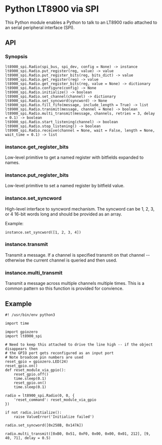 # Python LT8900 via SPI

This Python module enables a Python to talk to an LT8900 radio attached to an serial peripheral interface (SPI).

## API
### Synopsis

    lt8900_spi.Radio(spi_bus, spi_dev, config = None) -> instance
    lt8900_spi.Radio.put_register(reg, value) -> value
    lt8900_spi.Radio.put_register_bits(reg, bits_dict) -> value
    lt8900_spi.Radio.get_register(reg) -> value
    lt8900_spi.Radio.get_register_bits(reg, value = None) -> dictionary
    lt8900_spi.Radio.configure(config) -> None
    lt8900_spi.Radio.initialize() -> boolean
    lt8900_spi.Radio.set_channel(channel) -> dictionary
    lt8900_spi.Radio.set_syncword(syncword) -> None
    lt8900_spi.Radio.fill_fifo(message, include_length = True) -> list
    lt8900_spi.Radio.transmit(message, channel = None) -> boolean
    lt8900_spi.Radio.multi_transmit(message, channels, retries = 3, delay = 0.1) -> boolean
    lt8900_spi.Radio.start_listening(channel) -> boolean
    lt8900_spi.Radio.stop_listening() -> boolean
    lt8900_spi.Radio.receive(channel = None, wait = False, length = None, wait_time = 0.1) -> list

### instance.get\_register\_bits

Low-level primitive to get a named register with bitfields expanded to names.

### instance.put\_register\_bits

Low-level primitive to set a named register by bitfield value.

### instance.set\_syncword

High-level interface to syncword mechanism.  The syncword can be 1, 2, 3, or 4 16-bit words long and should be provided as an array.

Example:

    instance.set_syncword([1, 2, 3, 4])

### instance.transmit

Transmit a message.  If a channel is specified transmit on that channel -- otherwise the current channel is queried and then used.

### instance.multi\_transmit

Transmit a message across multiple channels multiple times.  This is a common pattern so this function is provided for convience.

## Example

    #! /usr/bin/env python3
    
    import time

    import gpiozero
    import lt8900_spi
    
    # Need to keep this attached to drive the line high -- if the object disappears then
    # the GPIO port gets reconfigured as an input port
    # Note broadcom pin numbers are used
    reset_gpio = gpiozero.LED(24)
    reset_gpio.on()
    def reset_module_via_gpio():    
    	reset_gpio.off()
    	time.sleep(0.1)
    	reset_gpio.on()
    	time.sleep(0.1)

    radio = lt8900_spi.Radio(0, 0, {
    	'reset_command': reset_module_via_gpio
    })
    
    if not radio.initialize():
    	raise ValueError('Initialize failed')

    radio.set_syncword([0x258B, 0x147A])

    radio.multi_transmit([0xB0, 0x51, 0xF0, 0x00, 0x00, 0x01, 212], [9, 40, 71], delay = 0.5)
